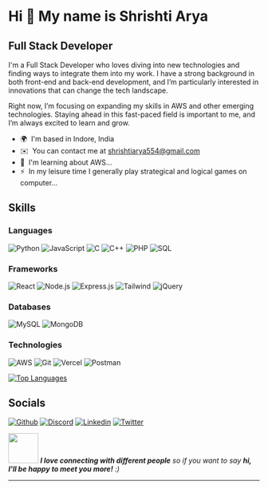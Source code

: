 Hi 👋 My name is Shrishti Arya
==============================

Full Stack Developer
--------------------------------------------------

I'm a Full Stack Developer who loves diving into new technologies and finding ways to integrate them into my work. I have a strong background in both front-end and back-end development, and I’m particularly interested in innovations that can change the tech landscape.

Right now, I’m focusing on expanding my skills in AWS and other emerging technologies. Staying ahead in this fast-paced field is important to me, and I’m always excited to learn and grow.

* 🌍  I'm based in Indore, India
* ✉️  You can contact me at [shrishtiarya554@gmail.com](mailto:shrishtiarya554@gmail.com)
* 🧠  I'm learning about AWS...
* ⚡  In my leisure time I generally play strategical and logical games on computer...


## Skills

### Languages

![Python](https://img.shields.io/badge/-Python-000?&logo=Python)
![JavaScript](https://img.shields.io/badge/-JavaScript-000?&logo=JavaScript)
![C](https://img.shields.io/badge/-C-000?&logo=C)
![C++](https://img.shields.io/badge/-C++-000?&logo=c%2b%2b&logoColor=00599C)
![PHP](https://img.shields.io/badge/-PHP-000?&logo=PHP)
![SQL](https://img.shields.io/badge/-SQL-000?&logo=MySQL)

### Frameworks

![React](https://img.shields.io/badge/-React-000?&logo=React)
![Node.js](https://img.shields.io/badge/-Node.js-000?&logo=node.js)
![Express.js](https://img.shields.io/badge/-ExpressJS-000?&logo=Express)
![Tailwind](https://img.shields.io/badge/-Tailwind-000?&logo=TailwindCSS)
![jQuery](https://img.shields.io/badge/-jQuery-000?&logo=jQuery)


### Databases

![MySQL](https://img.shields.io/badge/-MySQL-000?&logo=mysql)
![MongoDB](https://img.shields.io/badge/-MongoDB-000?&logo=MongoDB)


### Technologies

![AWS](https://img.shields.io/badge/-AWS-000?&logo=Amazon-AWS&logoColor=F90)
![Git](https://img.shields.io/badge/-Git-000?&logo=Git)
![Vercel](https://img.shields.io/badge/-Vercel-000?&logo=Vercel)
![Postman](https://img.shields.io/badge/-Postman-000?&logo=Postman)



<a href="https://github.com/Shrishti554" align="left"><img src="https://github-readme-stats.vercel.app/api/top-langs/?username=Shrishti554&langs_count=10&title_color=0891b2&text_color=ffffff&icon_color=0891b2&bg_color=1c1917&hide_border=true&locale=en&custom_title=Top%20%Languages" alt="Top Languages" /></a>


## Socials
[![Github](https://img.shields.io/badge/-Github-000?&logo=Github)](https://github.com/Shrishti554)
[![Discord](https://img.shields.io/badge/-Discord-000?&logo=Discord)](https://discord.com/users/shrishtiarya)
[![Linkedin](https://img.shields.io/badge/-Linkedin-000?&logo=Linkedin)](https://www.linkedin.com/in/shrishti-arya-0b1065258/)
[![Twitter](https://img.shields.io/badge/-Twitter-000?&logo=Twitter)](https://twitter.com/shrishti__arya)


<img src="https://media.giphy.com/media/LnQjpWaON8nhr21vNW/giphy.gif" width="60"> <em><b>I love connecting with different people</b> so if you want to say <b>hi, I'll be happy to meet you more!</b> :)</em>

---
